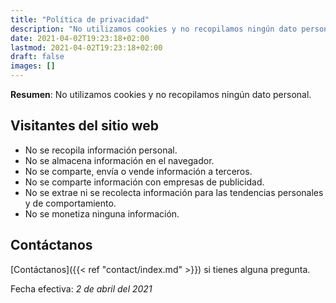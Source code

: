 ```yaml
---
title: "Política de privacidad"
description: "No utilizamos cookies y no recopilamos ningún dato personal."
date: 2021-04-02T19:23:18+02:00
lastmod: 2021-04-02T19:23:18+02:00
draft: false
images: []
---
```


**Resumen**: No utilizamos cookies y no recopilamos ningún dato personal.

## Visitantes del sitio web

- No se recopila información personal.
- No se almacena información en el navegador.
- No se comparte, envía o vende información a terceros.
- No se comparte información con empresas de publicidad.
- No se extrae ni se recolecta información para las tendencias personales y de comportamiento.
- No se monetiza ninguna información.

## Contáctanos

[Contáctanos]({{< ref "contact/index.md" >}}) si tienes alguna pregunta.

Fecha efectiva: _2 de abril del 2021_
